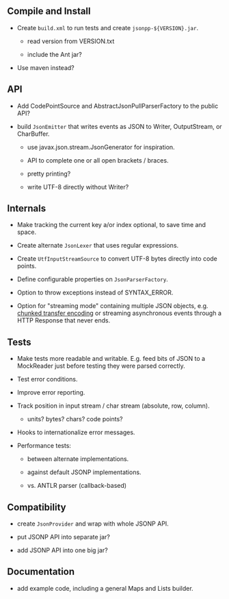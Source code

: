 ## Compile and Install

* Create `build.xml` to run tests and create `jsonpp-${VERSION}.jar`.

  - read version from VERSION.txt

  - include the Ant jar?

* Use maven instead?


## API

* Add CodePointSource and AbstractJsonPullParserFactory to the public API?

* build `JsonEmitter` that writes events as JSON to Writer, OutputStream, 
  or CharBuffer.

  - use javax.json.stream.JsonGenerator for inspiration.

  - API to complete one or all open brackets / braces.

  - pretty printing?

  - write UTF-8 directly without Writer?


## Internals

* Make tracking the current key a/or index optional, to save time and space.

* Create alternate `JsonLexer` that uses regular expressions.

* Create `UtfInputStreamSource` to convert UTF-8 bytes directly into code points.

* Define configurable properties on `JsonParserFactory`.

* Option to throw exceptions instead of SYNTAX_ERROR.

* Option for "streaming mode" containing multiple JSON objects, 
  e.g. [chunked transfer encoding](https://en.wikipedia.org/wiki/Chunked_transfer_encoding)
  or streaming asynchronous events through a HTTP Response that never ends.


## Tests

* Make tests more readable and writable. E.g. feed bits of JSON to a MockReader
  just before testing they were parsed correctly.

* Test error conditions.

* Improve error reporting.

* Track position in input stream / char stream (absolute, row, column).

  - units? bytes? chars? code points?

* Hooks to internationalize error messages.

* Performance tests:

  - between alternate implementations.

  - against default JSONP implementations.

  - vs. ANTLR parser (callback-based)


## Compatibility

* create `JsonProvider` and wrap with whole JSONP API.

* put JSONP API into separate jar?

* add JSONP API into one big jar?


## Documentation

* add example code, including a general Maps and Lists builder.


